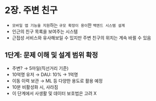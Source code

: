 
# 2장. 주변 친구

- `모바일 앱 기능을 지원`하는 `규모 확장이 용이`한 `백엔드 시스템 설계`
- 인근의 친구 목록을 보여주는 시스템
- 근접성 서비스와 유사해보일 수 있지만 주변 친구의 위치는 계속 바뀔 수 있음

## 1단계: 문제 이해 및 설계 범위 확정

- 주변? → 5마일(직선거리 기준)
- 10억명 유저 → DAU: 10% → 1억명
- 이동 이력 보관 → ML 등 다양한 용도로 활용 예정
- 10분 비활성화 시, 사라짐
- 이 단계에서 사생활 및 데이터 보호법은 고려 X